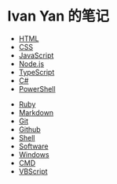 # Ivan Yan 的笔记

- [HTML](https://yanxyz.github.io/html/)
- [CSS](https://yanxyz.github.io/css/)
- [JavaScript](https://yanxyz.github.io/javascript/)
- [Node.js](https://yanxyz.github.io/nodejs/)
- [TypeScript](https://yanxyz.github.io/typescript/)
- [C#](https://yanxyz.github.io/csharp/)
- [PowerShell](https://yanxyz.github.io/powershell/)
<!-- - [PHP](https://yanxyz.github.io/php/) -->
<!-- - [Python](https://yanxyz.github.io/python/) -->
- [Ruby](ruby/index.md)
- [Markdown](markdown/index.md)
- [Git](git/index.md)
- [Github](github/index.md)
- [Shell](shell/index.md)
- [Software](software/index.md)
- [Windows](windows/index.md)
- [CMD](cmd/index.md)
- [VBScript](https://yanxyz.github.io/vbscript/)

